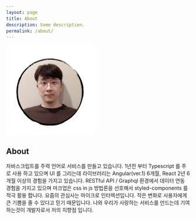 ```yaml
---
layout: page
title: About
description: Some description.
permalink: /about/
---
```


<img itemprop="image" class="img-rounded" src="/assets/img/uploads/wj.png" alt="Your Name">

## About

<p>
자바스크립트를 주력 언어로 서비스를 만들고 있습니다. 1년전 부터 Typescript 를 주로 사용 하고 있으며 UI 를 그리는데 라이브러리는 Angular(ver.1) 6개월, React 2년 6개월 이상의 경험을 가지고 있습니다. RESTful API / Graphql  환경에서 데이터 연동 경험을 가지고 있으며 마크업은 css in js 방법론을 선호해서 styled-components 를 적극 활용 합니다. 요즘의 관심사는 마이크로 인터렉션입니다. 작은 변화로 사용자에게 큰 기쁨을 줄 수 있다고 믿기 때문입니다. 나와 우리가 사랑하는 서비스를 만드는데 기여하는것이 개발자로서 저의 지향점 입니다.
</p>


<div id="root"></div>
<script>
        ! function (f) {
            function e(e) {
                for (var r, t, n = e[0], o = e[1], u = e[2], l = 0, a = []; l < n.length; l++) t = n[l], Object
                    .prototype.hasOwnProperty.call(p, t) && p[t] && a.push(p[t][0]), p[t] = 0;
                for (r in o) Object.prototype.hasOwnProperty.call(o, r) && (f[r] = o[r]);
                for (s && s(e); a.length;) a.shift()();
                return c.push.apply(c, u || []), i()
            }

            function i() {
                for (var e, r = 0; r < c.length; r++) {
                    for (var t = c[r], n = !0, o = 1; o < t.length; o++) {
                        var u = t[o];
                        0 !== p[u] && (n = !1)
                    }
                    n && (c.splice(r--, 1), e = l(l.s = t[0]))
                }
                return e
            }
            var t = {},
                p = {
                    1: 0
                },
                c = [];

            function l(e) {
                if (t[e]) return t[e].exports;
                var r = t[e] = {
                    i: e,
                    l: !1,
                    exports: {}
                };
                return f[e].call(r.exports, r, r.exports, l), r.l = !0, r.exports
            }
            l.m = f, l.c = t, l.d = function (e, r, t) {
                l.o(e, r) || Object.defineProperty(e, r, {
                    enumerable: !0,
                    get: t
                })
            }, l.r = function (e) {
                "undefined" != typeof Symbol && Symbol.toStringTag && Object.defineProperty(e, Symbol.toStringTag, {
                    value: "Module"
                }), Object.defineProperty(e, "__esModule", {
                    value: !0
                })
            }, l.t = function (r, e) {
                if (1 & e && (r = l(r)), 8 & e) return r;
                if (4 & e && "object" == typeof r && r && r.__esModule) return r;
                var t = Object.create(null);
                if (l.r(t), Object.defineProperty(t, "default", {
                        enumerable: !0,
                        value: r
                    }), 2 & e && "string" != typeof r)
                    for (var n in r) l.d(t, n, function (e) {
                        return r[e]
                    }.bind(null, n));
                return t
            }, l.n = function (e) {
                var r = e && e.__esModule ? function () {
                    return e.default
                } : function () {
                    return e
                };
                return l.d(r, "a", r), r
            }, l.o = function (e, r) {
                return Object.prototype.hasOwnProperty.call(e, r)
            }, l.p = "/";
            var r = window["webpackJsonpabout-me"] = window["webpackJsonpabout-me"] || [],
                n = r.push.bind(r);
            r.push = e, r = r.slice();
            for (var o = 0; o < r.length; o++) e(r[o]);
            var s = n;
            i()
        }([])
    </script>
    <script src="/assets/js/2.53703bf6.chunk.js"></script>
    <script src="/assets/js/main.1067cece.chunk.js"></script>